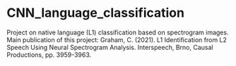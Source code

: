 # CNN_language_classification
Project on native language (L1) classification based on spectrogram images.
Main publication of this project: 
Graham, C. (2021). L1 Identification from L2 Speech Using Neural Spectrogram Analysis. Interspeech,
Brno, Causal Productions, pp. 3959-3963.
